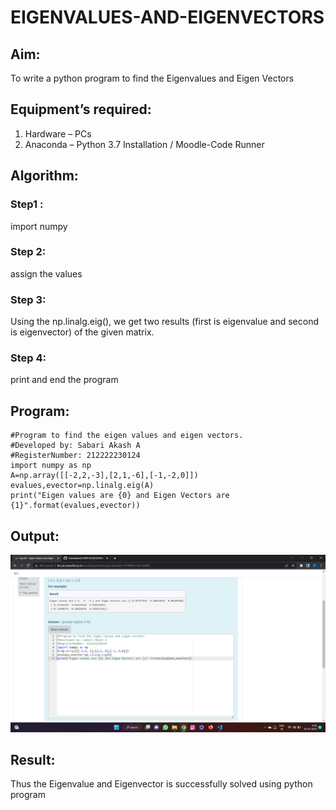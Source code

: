 # EIGENVALUES-AND-EIGENVECTORS
## Aim:
To write a python program to find the Eigenvalues and Eigen Vectors
## Equipment’s required:
1. 	Hardware – PCs
2. 	Anaconda – Python 3.7 Installation / Moodle-Code Runner
## Algorithm:
### Step1 :
import numpy 
### Step 2:
assign the values 

### Step 3:
 Using the np.linalg.eig(),  we get two results (first is eigenvalue and second is eigenvector) of the given matrix.
### Step 4:
print and end the program 

## Program:
```
#Program to find the eigen values and eigen vectors.
#Developed by: Sabari Akash A
#RegisterNumber: 212222230124
import numpy as np
A=np.array([[-2,2,-3],[2,1,-6],[-1,-2,0]])
evalues,evector=np.linalg.eig(A)
print("Eigen values are {0} and Eigen Vectors are {1}".format(evalues,evector))
```
## Output:
![Output](/Output.png)
## Result:
Thus the Eigenvalue and Eigenvector is successfully solved using python program
